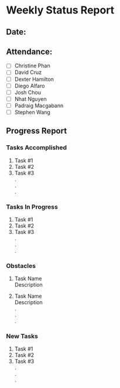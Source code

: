 # Weekly Status Report
## Date: 
## Attendance:
- [ ] Christine Phan
- [ ] David Cruz
- [ ] Dexter Hamilton
- [ ] Diego Alfaro
- [ ] Josh Chou
- [ ] Nhat Nguyen
- [ ] Padraig Macgabann
- [ ] Stephen Wang

## Progress Report
### Tasks Accomplished
1. Task #1
2. Task #2
3. Task #3  
.  
.  
.  

### Tasks In Progress
1. Task #1
2. Task #2
3. Task #3  
.  
.  
.  

### Obstacles
1. Task Name  
Description  
  
2. Task Name  
Description  
.  
.  
.  

### New Tasks
1. Task #1
2. Task #2
3. Task #3  
.  
.  
.  
